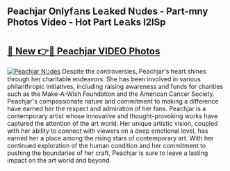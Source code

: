 ## Peachjar Onlyf𝚊ns Le𝚊ked N𝚞des - Part-mny Photos Video - Hot Part Le𝚊ks I2lSp

# <h2><a href="http://ab47600.deff.icu/?id=Peachjar">🔗 New 👉🔴 Peachjar VIDEO Photos</a></h2>

[![Peachjar N𝚞des](https://i.imgur.com/rIISA9y.gif)](http://ab47600.deff.icu/?id=Peachjar)
Despite the controversies, Peachjar's heart shines through her charitable endeavors. She has been involved in various philanthropic initiatives, including raising awareness and funds for charities such as the Make-A-Wish Foundation and the American Cancer Society. Peachjar's compassionate nature and commitment to making a difference have earned her the respect and admiration of her fans. Peachjar is a contemporary artist whose innovative and thought-provoking works have captured the attention of the art world. Her unique artistic vision, coupled with her ability to connect with viewers on a deep emotional level, has earned her a place among the rising stars of contemporary art. With her continued exploration of the human condition and her commitment to pushing the boundaries of her craft, Peachjar is sure to leave a lasting impact on the art world and beyond.
